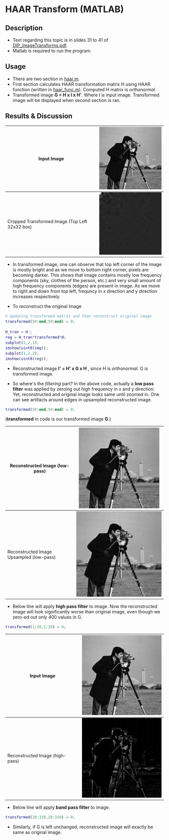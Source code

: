 # HAAR Transform (MATLAB)

## Description
* Text regarding this topic is in slides 31 to 41 of [DIP_ImageTransforms.pdf](./DIP_ImageTransforms.pdf).
* Matlab is required to run the program.

## Usage
* There are two section in [haar.m](./haar.m).
* First section calculates HAAR transformation matrix H using HAAR function (written in [haar_func.m](./haar_func.m)). Computed H matrix is *orthonormal*.
* Transformed image **G = H x I x H'**. Where I is input image. Transformed image will be displayed when second section is ran.

## Results & Discussion

| Input Image | ![](./cameraman.png) |
| ----------- | -------------------- |
| Cropped Transformed Image (Top Left 32x32 box) | ![](./haar_transformed_32x32.png) |



* In transformed image, one can observe that top left corner of the image is mostly bright and as we move to bottom right corner, pixels are becoming darker. This shows that image contains mostly low frequency components (sky, clothes of the person, etc.) and very small amount of high frequency components (edges) are present in image. As we move to right and down from top left, frequncy in x direction and y direction increases respectively.

* To reconstruct the original Image
```matlab
% Updating transformed matrix and then reconstruct original image
transformed(50:end,50:end) = 0;
    
H_tran = H';
reg = H_tran*transformed*H;
subplot(1,2,1);
imshow(uint8(img));
subplot(1,2,2);
imshow(uint8(reg));
```
* Reconstructed image **I' = H' x G x H** , since H is *orthonormal*. G is transformed image.



* So where's the *filtering* part? In the above code, actually a **low pass filter** was applied by zeroing out high frequency in x and y direction. Yet, reconstructed and original image looks same until zoomed in. One can see artifacts around edges in upsampled reconstructed image.
```matlab
transformed(50:end,50:end) = 0;
```
(**transformed** in code is our transformed image **G**.)

| Reconstructed Image (low-pass) | ![](./reconstructed_cameraman.png) |
|-|-|
| Reconstructed Image Upsampled (low-pass) | ![](./res_resized.png) |


* Below line will apply **high pass filter** to image. Now the reconstructed image will look significantly worse than original image, even though we zero-ed out only 400 values in G.

```matlab
transformed(1:20,1:20) = 0;
```

| Input Image | ![](./cameraman.png) |
| ----------- | -------------------- |
| Reconstructed Image (high-pass) | ![](./reconstructed_cameraman_highpass.png) |


* Below line will apply **band pass filter** to image. 

```matlab
transformed(20:150,20:150) = 0;
```
* Similarly, if G is left unchanged, reconstructed image will exactly be same as original image.
